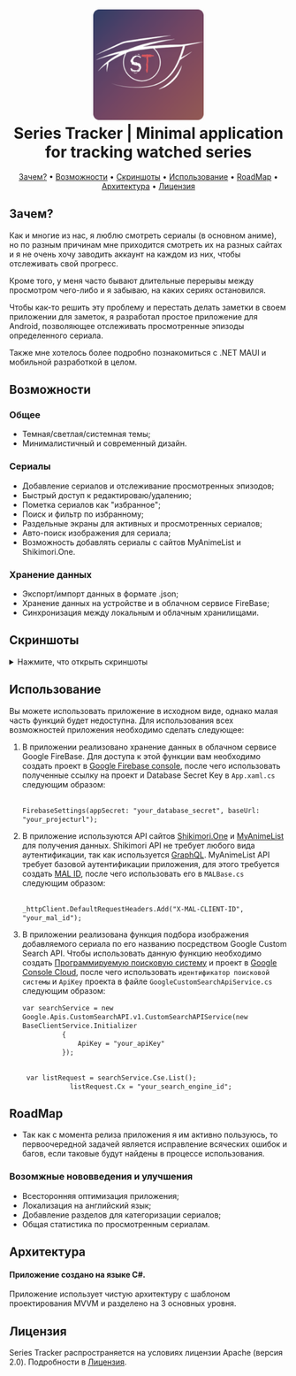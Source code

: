 <h1 align="center">
    <img src="images/mainicon.svg" width="200px" height="200px" alt="icon" />
    <br />
    <b>Series Tracker | Minimal application for tracking watched series</b>
</h1>

<p align="center">
    <a href="#зачем">Зачем?</a>
    •
    <a href="#возможности">Возможности</a>
    •
    <a href="#скриншоты">Скриншоты</a>
    •
    <a href="#использование">Использование</a>
    •
    <a href="#roadmap">RoadMap</a>
    •
    <a href="#архитектура">Архитектура</a>
    •
    <a href="#лицензия">Лицензия</a>
</p>

## Зачем?

<p>
Как и многие из нас, я люблю смотреть сериалы (в основном аниме), но по разным причинам мне приходится смотреть их на разных сайтах и я не очень хочу заводить аккаунт на каждом из них, чтобы отслеживать свой прогресс. 
 
Кроме того, у меня часто бывают длительные перерывы между просмотром чего-либо и я забываю, на каких сериях остановился. 

Чтобы как-то решить эту проблему и перестать делать заметки в своем приложении для заметок, я разработал простое приложение для Android, позволяющее отслеживать просмотренные эпизоды определенного сериала.

Также мне хотелось более подробно познакомиться с .NET MAUI и мобильной разработкой в целом.
</p>


## Возможности


### Общее
<ul>
    <li>Темная/светлая/системная темы;</li>
    <li>Минималистичный и современный дизайн.</li>
</ul>

### Сериалы
<ul>
  <li>Добавление сериалов и отслеживание просмотренных эпизодов;</li>
  <li>Быстрый доступ к редактироваю/удалению;</li>
  <li>Пометка сериалов как "избранное";</li>
  <li>Поиск и фильтр по избранному;</li>
  <li>Раздельные экраны для активных и просмотренных сериалов;</li>
  <li>Авто-поиск изображения для сериала;</li>
  <li>Возможность добавлять сериалы с сайтов MyAnimeList и Shikimori.One.</li>
</ul>

### Хранение данных
<ul>
  <li>Экспорт/импорт данных в формате .json;</li>
  <li>Хранение данных на устройстве и в облачном сервисе FireBase;</li>
  <li>Синхронизация между локальным и облачным хранилищами.</li>
</ul>


## Скриншоты

<details>
  <summary>Нажмите, что открыть скриншоты</summary>

<div>
</br>
    <p align="center">
      <img src="images/frame1.png" height="400"  alt="screenshot"/>
      <img src="images/frame2.png" height="400"  alt="screenshot"/>
      <img src="images/frame3.png" height="400"  alt="screenshot"/>
      <img src="images/frame4.png" height="400"  alt="screenshot"/>
    </p>
    <p align="center">
      <img src="images/frame5.png" height="400"  alt="screenshot"/>
      <img src="images/frame6.png" height="400"  alt="screenshot"/>
      <img src="images/frame7.png" height="400"  alt="screenshot"/>
    </p>
  </div>
</details>

## Использование

Вы можете использовать приложение в исходном виде, однако малая часть функций будет недоступна. Для использования всех возможностей приложения необходимо сделать следующее:
    <ol>
    <li>
      В приложении реализовано хранение данных в облачном сервисе Google FireBase. Для доступа к этой функции вам необходимо создать проект в [Google Firebase console](https://console.firebase.google.com), 
      после чего использовать полученные ссылку на проект и Database Secret Key в `App.xaml.cs` следующим образом: <br />
```

FirebaseSettings(appSecret: "your_database_secret", baseUrl: "your_projecturl");

```
</li>
<li>
  
  В приложение используются API сайтов [Shikimori.One](https://shikimori.one/) и [MyAnimeList](https://myanimelist.net/) для получения данных. Shikimori API не требует любого вида аутентификации, так как используется
  [GraphQL](https://shikimori.one/api/doc/graphql). MyAnimeList API требует базовой аутентификации приложения, для этого требуется создать [MAL ID](https://myanimelist.net/apiconfig), после чего использовать его в `MALBase.cs` следующим образом: <br />
 
  ```
  
  _httpClient.DefaultRequestHeaders.Add("X-MAL-CLIENT-ID", "your_mal_id");
  
  ```
</li>
<li>
  
  В приложении реализована функция подбора изображения добавляемого сериала по его названию посредством Google Custom Search API. Чтобы использовать данную функцию необходимо создать 
  [Программируемую поисковую систему](https://programmablesearchengine.google.com/controlpanel/all) и проект в [Google Console Cloud](https://console.cloud.google.com), после чего использовать `идентификатор поисковой системы` и `ApiKey` проекта в файле
  `GoogleCustomSearchApiService.cs` следующим образом:

  ```
 var searchService = new Google.Apis.CustomSearchAPI.v1.CustomSearchAPIService(new BaseClientService.Initializer
            {
                ApiKey = "your_apiKey"
            });

```
```

 var listRequest = searchService.Cse.List();
            listRequest.Cx = "your_search_engine_id";

```
</li>
</ol>


## RoadMap

<ul>
    <li>Так как с момента релиза приложения я им активно пользуюсь, то первоочередной задачей является исправление всяческих ошибок и багов, если таковые будут найдены в процессе использования.</li>
</ul>

### Возомжные нововведения и улучшения
<ul>
    <li>Всесторонняя оптимизация приложения;</li>
    <li>Локализация на английский язык;</li>
    <li>Добавление разделов для категоризации сериалов;</li>
    <li>Общая статистика по просмотренным сериалам.</li>
</ul>


## Архитектура

#### Приложение создано на языке C#.

Приложение использует чистую архитектуру с шаблоном проектирования MVVM и разделено на 3 основных уровня.

## Лицензия

Series Tracker распространяется на условиях лицензии Apache (версия 2.0). Подробности в [Лицензия](LICENSE.txt).
